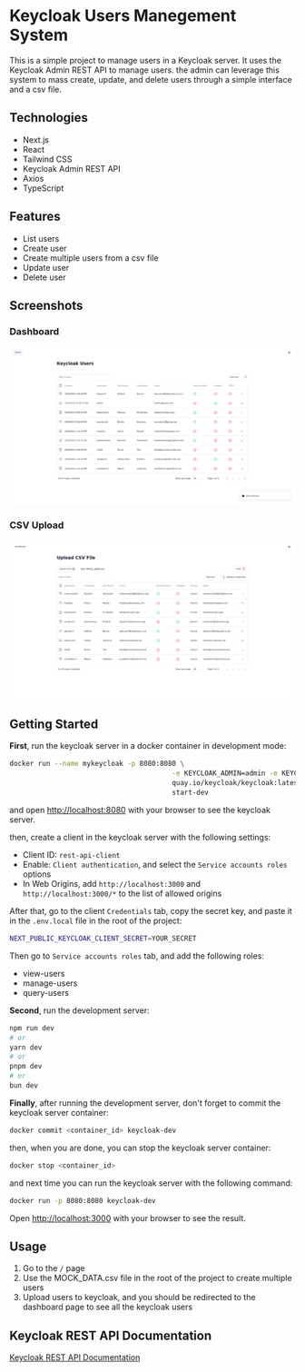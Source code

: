 # Keycloak Users Manegement System

This is a simple project to manage users in a Keycloak server. It uses the Keycloak Admin REST API to manage users. the admin can leverage this system to mass create, update, and delete users through a simple interface and a csv file.

## Technologies

- Next.js
- React
- Tailwind CSS
- Keycloak Admin REST API
- Axios
- TypeScript

## Features

- List users
- Create user
- Create multiple users from a csv file
- Update user
- Delete user

## Screenshots

### Dashboard

![Dashboard](./public/screenshots/keycloak-users.png)

### CSV Upload

![CSV Upload](./public/screenshots/csv-upload.png)

## Getting Started

**First**, run the keycloak server in a docker container in development mode:

```bash
docker run --name mykeycloak -p 8080:8080 \
                                        -e KEYCLOAK_ADMIN=admin -e KEYCLOAK_ADMIN_PASSWORD=admin \
                                        quay.io/keycloak/keycloak:latest \
                                        start-dev
```

and open [http://localhost:8080](http://localhost:8080) with your browser to see the keycloak server.

then, create a client in the keycloak server with the following settings:

- Client ID: `rest-api-client`
- Enable: `Client authentication`, and select the `Service accounts roles` options
- In Web Origins, add `http://localhost:3000` and `http://localhost:3000/*` to the list of allowed origins

After that, go to the client `Credentials` tab, copy the secret key, and paste it in the `.env.local` file in the root of the project:

```bash
NEXT_PUBLIC_KEYCLOAK_CLIENT_SECRET=YOUR_SECRET
```

Then go to `Service accounts roles` tab, and add the following roles:

- view-users
- manage-users
- query-users

**Second**, run the development server:

```bash
npm run dev
# or
yarn dev
# or
pnpm dev
# or
bun dev
```

**Finally**, after running the development server, don't forget to commit the keycloak server container:

```bash
docker commit <container_id> keycloak-dev
```

then, when you are done, you can stop the keycloak server container:

```bash
docker stop <container_id>
```

and next time you can run the keycloak server with the following command:

```bash
docker run -p 8080:8080 keycloak-dev
```

Open [http://localhost:3000](http://localhost:3000) with your browser to see the result.

## Usage

1. Go to the `/` page
2. Use the MOCK_DATA.csv file in the root of the project to create multiple users
3. Upload users to keycloak, and you should be redirected to the dashboard page to see all the keycloak users

## Keycloak REST API Documentation

[Keycloak REST API Documentation](https://www.keycloak.org/docs-api/21.0.0/rest-api/index.html)
